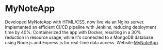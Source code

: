 # MyNoteApp
Developed MyNoteApp with HTML/CSS, now live via an Nginx server.
Implemented an efficient CI/CD pipeline with Jenkins, reducing deployment time by 40%.
Containerized the app with Docker, resulting in a 30% reduction in resource usage, while it's connected to a MongoDB database using
Node.js and Express.js for real-time data access.
Website:[MyNoteApp](aalsiaadmi.live)
